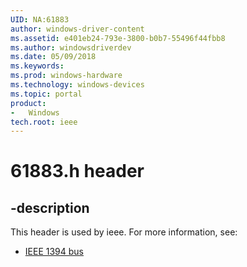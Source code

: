 ```yaml
---
UID: NA:61883
author: windows-driver-content
ms.assetid: e401eb24-793e-3800-b0b7-55496f44fbb8
ms.author: windowsdriverdev
ms.date: 05/09/2018
ms.keywords: 
ms.prod: windows-hardware
ms.technology: windows-devices
ms.topic: portal
product:
-	Windows
tech.root: ieee
---
```


# 61883.h header


## -description


This header is used by ieee. For more information, see:

- [IEEE 1394 bus](../_ieee/index.md)
